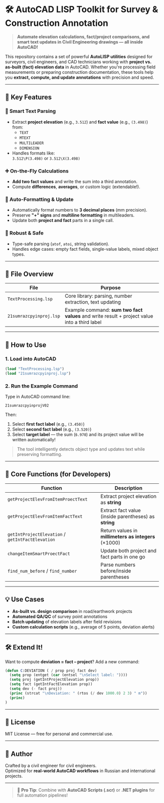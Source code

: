 # 🛠️ AutoCAD LISP Toolkit for Survey & Construction Annotation

> **Automate elevation calculations, fact/project comparisons, and smart text updates in Civil Engineering drawings — all inside AutoCAD!**

This repository contains a set of powerful **AutoLISP utilities** designed for surveyors, civil engineers, and CAD technicians working with **project vs. as-built (fact) elevation data** in AutoCAD. Whether you're processing field measurements or preparing construction documentation, these tools help you **extract, compute, and update annotations** with precision and speed.

---

## 🌟 Key Features

### 🔢 Smart Text Parsing
- Extract **project elevation** (e.g., `3.512`) and **fact value** (e.g., `(3.498)`) from:
  - `TEXT`
  - `MTEXT`
  - `MULTILEADER`
  - `DIMENSION`
- Handles formats like:  
  `3.512\P(3.498)` or `3.512\X(3.498)`

### ➕ On-the-Fly Calculations
- **Add two fact values** and write the sum into a third annotation.
- Compute **differences**, **averages**, or custom logic (extendable!).

### 📝 Auto-Formatting & Update
- Automatically format numbers to **3 decimal places** (mm precision).
- Preserve **"+" signs** and **multiline formatting** in multileaders.
- Update both **project and fact** parts in a single call.

### 🧪 Robust & Safe
- Type-safe parsing (`atof`, `atoi`, string validation).
- Handles edge cases: empty fact fields, single-value labels, mixed object types.

---

## 📁 File Overview

| File | Purpose |
|------|--------|
| `TextProcessing.lsp` | Core library: parsing, number extraction, text updating |
| `21sumrazcpyinproj.lsp` | Example command: **sum two fact values** and write result + project value into a third label |


---

## 🚀 How to Use

### 1. Load into AutoCAD
```lisp
(load "TextProcessing.lsp")
(load "21sumrazcpyinproj.lsp")
```

### 2. Run the Example Command
Type in AutoCAD command line:
```
21sumrazcpyinprojV02
```
Then:
1. Select **first fact label** (e.g., `(3.450)`)
2. Select **second fact label** (e.g., `(3.520)`)
3. Select **target label** — the sum (`6.970`) and its project value will be written automatically!

> The tool intelligently detects object type and updates text while preserving formatting.

---

## 🔧 Core Functions (for Developers)

| Function | Description |
|--------|-------------|
| `getProjectElevFromItemProectText` | Extract project elevation as **string** |
| `getProjectElevFromItemFactText` | Extract fact value (inside parentheses) as **string** |
| `getIntProjectElevation` / `getIntFactElevation` | Return values in **millimeters as integers** (×1000) |
| `changeItemSmartProectFact` | Update both project and fact parts in one go |
| `find_num_before` / `find_number` | Parse numbers before/inside parentheses |

---

## 💡 Use Cases

- **As-built vs. design comparison** in road/earthwork projects
- **Automated QA/QC** of survey point annotations
- **Batch updating** of elevation labels after field revisions
- **Custom calculation scripts** (e.g., average of 5 points, deviation alerts)

---

## 🛠️ Extend It!

Want to compute **deviation = fact – project**? Add a new command:
```lisp
(defun C:DEVIATION ( / prop proj fact dev)
  (setq prop (entget (car (entsel "\nSelect label: "))))
  (setq proj (getIntProjectElevation prop))
  (setq fact (getIntFactElevation prop))
  (setq dev (- fact proj))
  (princ (strcat "\nDeviation: " (rtos (/ dev 1000.0) 2 3) " m"))
  (princ)
)
```

---

## 📜 License

MIT License — free for personal and commercial use.

---

## 👷 Author

Crafted by a civil engineer for civil engineers.  
Optimized for **real-world AutoCAD workflows** in Russian and international projects.

---

> 💬 **Pro Tip**: Combine with **AutoCAD Scripts (.scr)** or **.NET plugins** for full automation pipelines!
